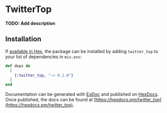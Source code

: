 # TwitterTop

**TODO: Add description**

## Installation

If [available in Hex](https://hex.pm/docs/publish), the package can be installed
by adding `twitter_top` to your list of dependencies in `mix.exs`:

```elixir
def deps do
  [
    {:twitter_top, "~> 0.1.0"}
  ]
end
```

Documentation can be generated with [ExDoc](https://github.com/elixir-lang/ex_doc)
and published on [HexDocs](https://hexdocs.pm). Once published, the docs can
be found at [https://hexdocs.pm/twitter_top](https://hexdocs.pm/twitter_top).

